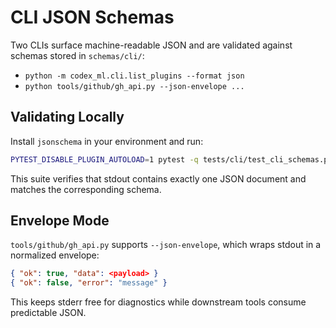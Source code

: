 # CLI JSON Schemas

Two CLIs surface machine-readable JSON and are validated against schemas stored in `schemas/cli/`:

- `python -m codex_ml.cli.list_plugins --format json`
- `python tools/github/gh_api.py --json-envelope ...`

## Validating Locally

Install `jsonschema` in your environment and run:

```bash
PYTEST_DISABLE_PLUGIN_AUTOLOAD=1 pytest -q tests/cli/test_cli_schemas.py
```

This suite verifies that stdout contains exactly one JSON document and matches the corresponding schema.

## Envelope Mode

`tools/github/gh_api.py` supports `--json-envelope`, which wraps stdout in a normalized envelope:

```json
{ "ok": true, "data": <payload> }
{ "ok": false, "error": "message" }
```

This keeps stderr free for diagnostics while downstream tools consume predictable JSON.
